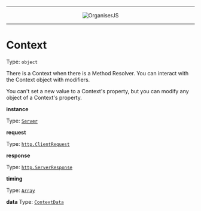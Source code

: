 
---

<div align="center">
  <img src="https://raw.githubusercontent.com/fatec-taquaritinga/organiser/master/media/logo.svg?sanitize=true" alt="OrganiserJS" /><br />
</div>

---

# Context

Type: `object`

There is a Context when there is a Method Resolver. You can interact with the Context object with modifiers.

You can't set a new value to a Context's property, but you can modify any object of a Context's property.

**instance**

Type: [`Server`](./Server.md)

**request**

Type: [`http.ClientRequest`](https://nodejs.org/api/http.html#http_class_http_clientrequest)

**response**

Type: [`http.ServerResponse`](https://nodejs.org/api/http.html#http_class_http_serverresponse)

**timing**

Type: [`Array`](https://developer.mozilla.org/en-US/docs/Web/JavaScript/Reference/Global_Objects/Array)

**data**
Type: [`ContextData`](./context/ContextData.md)

